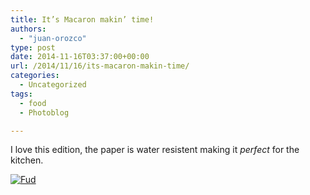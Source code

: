 ```yaml
---
title: It’s Macaron makin’ time!
authors: 
  - "juan-orozco"
type: post
date: 2014-11-16T03:37:00+00:00
url: /2014/11/16/its-macaron-makin-time/
categories:
  - Uncategorized
tags:
  - food
  - Photoblog

---
```

I love this edition, the paper is water resistent making it _perfect_ for the kitchen.

[<img src="https://i1.wp.com/m.juanorozco.com/photos/2014/11/2014-11-16+16.57.03.medium.jpg?w=580" alt="Fud" data-recalc-dims="1" />][1]

 [1]: http://m.juanorozco.com/photos/2014/11/2014-11-16+16.57.03.large.jpg